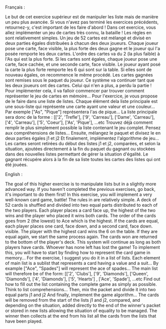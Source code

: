 Français :

Le but de cet exercice supérieur est de manipuler les liste mais de manière un peu plus avancée. Si
vous n'avez pas terminé les exercices précédents, retournez-y, c'est important de les faire d'abord !
Dans cet exercice, vous allez implémenter un jeu de cartes très connu, la bataille ! Les règles en
sont relativement simples.
Un jeu de 52 cartes est mélangé et divisé en deux parties égales distribuées à chacun des deux
joueurs.
Chaque joueur pose une carte, face visible, la plus forte des deux gagne et le joueur qui l'a posée
remporte les deux cartes. L'ordre des cartes va du 2 (la plus faible) à l'As qui est la plus forte.
Si les cartes sont égales, chaque joueur pose une carte, face cachée, et une seconde carte, face
visible. Le joueur ayant posé la carte la plus forte remporte les 6 qui sont sur la table. 
Si elles sont de nouveau égales, on recommence le même procédé.
Les cartes gagnées sont remises sous le paquet du joueur.
Ce système va continuer tant que les deux joueurs ont des cartes. Celui qui n'en a plus, a perdu la partie !
Pour implémenter cela, il va falloir commencer par trouver comment représenter le jeu de cartes en
mémoire... Pour l'exercice, je vous propose de le faire dans une liste de listes. Chaque élément dela
liste principale est une sous-liste qui représente une carte ayant une valeur et une couleur... Par
exemple ["As", "Pique"] représentera l'as de pique... La liste principale sera donc de la forme :
[['2', 'Trefle'], ['9', 'Carreau'], ['Dame', 'Carreau'], ['4', 'Carreau'], ['5', 'Coeur'], ['As', 'Pique'], ...etc
Trouvez déjà comment remplir le plus simplement possible la liste contenant le jeu complet. Pensez
aux compréhensions de listes...
Ensuite, mélangez le paquet et divisez le en deux parties égales j1 et j2
Et finalement, implémentez l'algorithme de jeu... Les cartes seront retirées du début des listes j1 et
j2, comparées, et selon la situation, ajoutées directement à la fin du paquet du gagnant ou stockées
dans des nouvelles listes permettant de gérer la situation d'égalité. Le gagnant récupére alors à la fin
de sa liste toutes les cartes des listes qui ont été jouées.

English :

The goal of this higher exercise is to manipulate lists but in a slightly more advanced way. If
you haven't completed the previous exercises, go back, it's important to do them first!
In this exercise, you will implement a very well-known card game, battle! The rules in
are relatively simple.
A deck of 52 cards is shuffled and divided into two equal parts distributed to each of the two
players.
Each player places a card face up, the highest of the two wins and the player who placed it
wins both cards. The order of the cards goes from 2 (the lowest) to Ace which is the highest.
If the cards are equal, each player places one card, face down, and a second card, face down.
visible. The player with the highest card wins the 6 on the table.
If they are equal again, we start the same process again.
The cards won are returned to the bottom of the player's deck.
This system will continue as long as both players have cards. Whoever has none left has lost the game!
To implement this, you will have to start by finding how to represent the card game in
memory... For the exercise, I suggest you do it in a list of lists. Each element of
main list is a sublist that represents a card having a value and a suit... By
example ["Ace", "Spades"] will represent the ace of spades... The main list will therefore be of the form:
[['2', 'Clubs'], ['9', 'Diamonds'], ['Queen', 'Diamonds'], ['4', 'Diamonds'], ['5', 'Hearts'] , ['Ace', 'Spade'], ...etc
Find out how to fill out the list containing the complete game as simply as possible. Think
to list comprehensions...
Then, mix the packet and divide it into two equal parts j1 and j2
And finally, implement the game algorithm... The cards will be removed from the start of the lists j1 and
j2, compared, and depending on the situation, added directly to the end of the winner's packet or stored
in new lists allowing the situation of equality to be managed. The winner then collects at the end
from his list all the cards from the lists that have been played.
